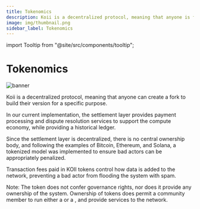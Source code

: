 ```yaml
---
title: Tokenomics
description: Koii is a decentralized protocol, meaning that anyone is free to fork the code and build their version for a specific purpose.
image: img/thumbnail.png
sidebar_label: Tokenomics
---
```


import Tooltip from "@site/src/components/tooltip";

# Tokenomics

![banner](/img/koii/tokenomics/network-economics.svg)

Koii is a decentralized protocol, meaning that anyone can create a fork to build their version for a specific purpose.

In our current implementation, the settlement layer provides payment processing and dispute resolution services to support the compute economy, while providing a historical ledger.

Since the settlement layer is decentralized, there is no central ownership body, and following the examples of Bitcoin, Ethereum, and Solana, a tokenized model was implemented to ensure bad actors can be appropriately penalized.

Transaction fees paid in KOII tokens control how data is added to the network, preventing a bad actor from flooding the system with spam.

Note: The token does not confer governance rights, nor does it provide any ownership of the system. Ownership of tokens does permit a community member to run either a <Tooltip text="K2 Validator"/> or a <Tooltip text="Task Node"/>, and provide services to the network.

